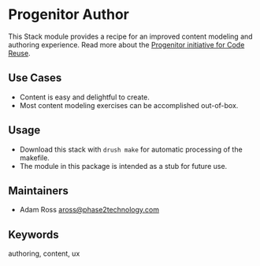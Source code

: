 # Progenitor Author

This Stack module provides a recipe for an improved content modeling and
authoring experience. Read more about the [Progenitor initiative for Code
Reuse](https://wiki.phase2technology.com/display/Deliver/Code+Reuse).

## Use Cases

* Content is easy and delightful to create.
* Most content modeling exercises can be accomplished out-of-box.

## Usage

* Download this stack with `drush make` for automatic processing of the makefile.
* The module in this package is intended as a stub for future use.

## Maintainers

* Adam Ross <aross@phase2technology.com>

## Keywords

authoring, content, ux
